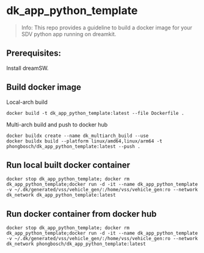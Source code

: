 # dk_app_python_template

> Info: This repo provides a guideline to build a docker image for your SDV python app running on dreamkit.

## Prerequisites:
Install dreamSW.     

## Build docker image
Local-arch build  
```
docker build -t dk_app_python_template:latest --file Dockerfile .
```

Multi-arch build and push to docker hub  
```
docker buildx create --name dk_multiarch_build --use
docker buildx build --platform linux/amd64,linux/arm64 -t phongbosch/dk_app_python_template:latest --push .
```

## Run local built docker container
```
docker stop dk_app_python_template; docker rm dk_app_python_template;docker run -d -it --name dk_app_python_template -v ~/.dk/generated/vss/vehicle_gen/:/home/vss/vehicle_gen:ro --network dk_network dk_app_python_template:latest
```

## Run docker container from docker hub
```
docker stop dk_app_python_template; docker rm dk_app_python_template;docker run -d -it --name dk_app_python_template -v ~/.dk/generated/vss/vehicle_gen/:/home/vss/vehicle_gen:ro --network dk_network phongbosch/dk_app_python_template:latest
```
